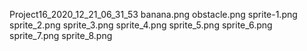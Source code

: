 Project16_2020_12_21_06_31_53
banana.png
obstacle.png
sprite-1.png
sprite_2.png
sprite_3.png
sprite_4.png
sprite_5.png
sprite_6.png
sprite_7.png
sprite_8.png
